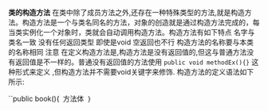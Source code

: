 **类的构造方法**
在类中除了成员方法之外,还存在一种特殊类型的方法,就是构造方法。构造方法是一个与类名同名的方法，对象的创造就是通过构造方法完成的，每当类实例化一个对象时，类就会自动调用构造方法。构造方法有如下特点
名字与类名一致
没有任何返回类型 即使是void 空返回也不行
构造方法的名称要与本类的名称相同
注意
在定义构造方法是,构造方法是没有返回值的,但这与普通方法没有返回值是不一样的。普通没有返回值的方法使用 `public void methodEx(){}` 这种形式来定义
,但构造方法并不需要void关键字来修饰.
构造方法的定义语法如下所示:

``public book(){`
`方法体`
}`  
